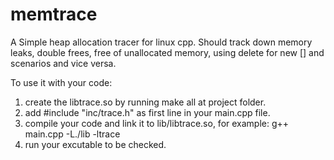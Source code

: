 # memtrace
A Simple heap allocation tracer for linux cpp.
Should track down memory leaks, double frees, free of unallocated memory, using delete for new [] and scenarios and vice versa.

To use it with your code:
1. create the libtrace.so by running make all at project folder.
2. add #include "inc/trace.h" as first line in your main.cpp file.
3. compile your code and link it to lib/libtrace.so, for example: g++ main.cpp -L./lib -ltrace
4. run your excutable to be checked.

